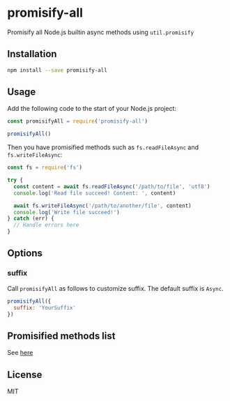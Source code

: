 # promisify-all

Promisify all Node.js builtin async methods using `util.promisify`

## Installation

```sh
npm install --save promisify-all
```

## Usage

Add the following code to the start of your Node.js project:

```js
const promisifyAll = require('promisify-all')

promisifyAll()
```

Then you have promisified methods such as `fs.readFileAsync` and `fs.writeFileAsync`:

```js
const fs = require('fs')

try {
  const content = await fs.readFileAsync('/path/to/file', 'utf8')
  console.log('Read file succeed! Content: ', content)

  await fs.writeFileAsync('/path/to/another/file', content)
  console.log('Write file succeed!')
} catch (err) {
  // Handle errors here
}
```

## Options

### suffix

Call `promisifyAll` as follows to customize suffix. The default suffix is `Async`.

```js
promisifyAll({
  suffix: 'YourSuffix'
})
```

## Promisified methods list

See [here](data.js)

## License

MIT
